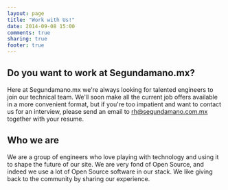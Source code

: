 ```yaml
---
layout: page
title: "Work with Us!"
date: 2014-09-08 15:00
comments: true
sharing: true
footer: true
---
```


## Do you want to work at Segundamano.mx?

Here at Segundamano.mx we're always looking for talented engineers to join our technical team.
We'll soon make all the current job offers available in a more convenient format,
but if you're too impatient and want to contact us for an interview, please send an email to rh@segundamano.com.mx
together with your resume.

## Who we are
We are a group of engineers who love playing with technology and using it to shape the future
of our site. We are very fond of Open Source, and indeed we use a lot of Open Source software in our stack.
We like giving back to the community by sharing our experience.
